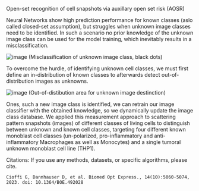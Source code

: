 Open-set recognition of cell snapshots via auxillary open set risk (AOSR)


Neural Networks show high prediction performance for known classes (aslo called closed-set assumption), but struggles when unknown image classes need to be identified. In such a scenario no prior knowledge of the unknown image class can be used for the model training, which inevitably results in a misclassification. 

![image](https://github.com/user-attachments/assets/3e21b71f-e920-4b0e-b7a2-163a3789169e) (Misclassification of unknown image class, black dots)

To overcome the hurdle, of identifying unknown cell classes, we must first define an in-distribution of known classes to afterwards detect out-of-distribution images as unknowns. 

![image](https://github.com/user-attachments/assets/50b4072c-5fe0-45cb-b823-1062be6d7b41) (Out-of-distibution area for unknown image destinction)

Ones, such a new image class is identified, we can retrain our image classifier with the obtained knowledge, so we dynamically update the image class database. We applied this measurement approach to scattering pattern snapshots (images) of different classes of living cells to distinguish between unknown and known cell classes, targeting four different known monoblast cell classes (un-polarized, pro-inflammatory and anti-inflammatory Macrophages as well as Monocytes) and a single tumoral unknown monoblast cell line (THP1).



Citations:
    If you use any methods, datasets, or specific algorithms, please cite.
    
    Cioffi G, Dannhauser D, et al. Biomed Opt Express., 14(10):5060-5074, 2023. doi: 10.1364/BOE.492028
